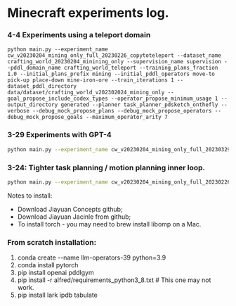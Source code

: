 # Minecraft experiments log.

### 4-4 Experiments using a teleport domain

```
python main.py --experiment_name cw_v20230204_mining_only_full_20230226_copytoteleport --dataset_name crafting_world_20230204_minining_only --supervision_name supervision --pddl_domain_name crafting_world_teleport --training_plans_fraction 1.0 --initial_plans_prefix mining --initial_pddl_operators move-to pick-up place-down mine-iron-ore --train_iterations 1 --dataset_pddl_directory data/dataset/crafting_world_v202302024_mining_only --goal_propose_include_codex_types --operator_propose_minimum_usage 1 --output_directory generated --planner task_planner_pdsketch_onthefly --verbose --debug_mock_propose_plans --debug_mock_propose_operators --debug_mock_propose_goals --maximum_operator_arity 7
```

### 3-29 Experiments with GPT-4

```bash
python main.py --experiment_name cw_v20230204_mining_only_full_20230329 --dataset_name crafting_world_20230204_minining_only --supervision_name supervision --pddl_domain_name crafting_world --training_plans_fraction 1.0 --initial_plans_prefix mining --initial_pddl_operators move-up move-down move-left move-right pick-up place-down mine-iron-ore --train_iterations 2 --dataset_pddl_directory data/dataset/crafting_world_v202302024_mining_only --goal_propose_include_codex_types --operator_propose_minimum_usage 1 --output_directory generated --planner task_planner_pdsketch_onthefly --verbose --maximum_operator_arity 7
```

### 3-24: Tighter task planning / motion planning inner loop.

```bash
python main.py --experiment_name cw_v20230204_mining_only_full_20230226 --dataset_name crafting_world_20230204_minining_only --supervision_name supervision --pddl_domain_name crafting_world --training_plans_fraction 1.0 --initial_plans_prefix mining --initial_pddl_operators move-up move-down move-left move-right pick-up place-down mine-iron-ore --train_iterations 5 --dataset_pddl_directory data/dataset/crafting_world_v202302024_mining_only --goal_propose_include_codex_types --operator_propose_minimum_usage 1 --output_directory generated --planner task_planner_pdsketch_onthefly --verbose --debug_mock_propose_plans --debug_mock_propose_operators --debug_mock_propose_goals --maximum_operator_arity 7 --debug_mock_task_plans --debug_mock_motion_plans
```

Notes to install:

- Download Jiayuan Concepts github;
- Download Jiayuan Jacinle from github;
- To install torch - you may need to brew install libomp on a Mac.

### From scratch installation:

1. conda create --name llm-operators-39 python=3.9
2. conda install pytorch
3. pip install openai pddlgym
4. pip install -r alfred/requirements_python3_8.txt # This one may not work.
5. pip install lark ipdb tabulate

